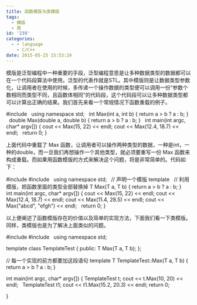 ```yaml
---
title: 函数模版与类模版
tags:
  - 模版
  - 类
id: '239'
categories:
  - - language
    - C/C++
date: 2015-05-25 15:53:24
---
```


模版是泛型编程中一种重要的手段，泛型编程意思是让多种数据类型的数据都可以在一个代码段算法中使用。泛型的代表作就是STL。其中模版则是让数据类型参数化，让调用者在使用的时候，多传递一个操作数据的类型便可以调用一份“参数个数相同而类型不同，且函数体相同”的代码段，这个代码段可以让多种数据类型都可以计算出正确的结果。我们首先来看一个常规情况下函数重载的例子。
<!-- more -->
#include <iostream>
 
using namespace std;
 
int Max(int a, int b)
{
return a > b ? a : b;
}
 
double Max(double a, double b)
{
return a > b ? a : b;
}
 
int main(int argc, char\* argv\[\])
{
cout << Max(15, 22) << endl;
cout << Max(12.4, 18.7) << endl;
 
return 0;
}

上面代码中重载了 Max 函数，让调用者可以操作两种类型的数据，一种是int，一种的double，而一旦我们再想操作一个其他类型，就必须要重写一份 Max 函数来构成重载。而如果用函数模版的方式来解决这个问题，将是非常简单的。代码如下：

#include <iostream>
#include <string>
 
using namespace std;
 
// 声明一个模版
template<typename T>
 
// 利用模版，把函数里面的类型全部替换掉
T Max(T a, T b)
{
return a > b ? a : b;
}
 
int main(int argc, char\* argv\[\])
{
cout << Max(15, 22) << endl;
cout << Max(12.4, 18.7) << endl;
cout << Max(11.4, 28.5) << endl;
cout << Max("abcd", "efgh") << endl;
 
return 0;
}

以上便阐述了函数模版存在的价值以及简单的实现方法，下面我们看一下类模版。同样，类模版也是为了解决上面类似的问题。

#include <iostream>
#include <string>
 
using namespace std;

template<typename T>
class TemplateTest
{
public:
T Max(T a, T b);
};

// 每一个实现的前方都要加这段语句
template<typename T>
T TemplateTest<T>::Max(T a, T b)
{
return a > b ? a : b;
}

int main(int argc, char\* argv\[\])
{
TemplateTest<int> t;
cout << t.Max(10, 20) << endl;
 
TemplateTest<double> t1;
cout << t1.Max(15.2, 20.3) << endl;
return 0;

}